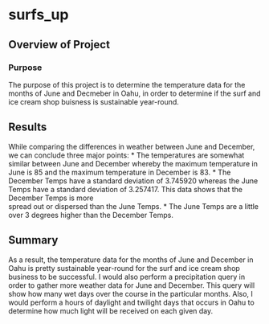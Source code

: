 # surfs_up

## Overview of Project

### Purpose
The purpose of this project is to determine the temperature data for the months of June and Decmeber in Oahu, in order to determine if the surf and ice cream shop buisness is sustainable year-round.

## Results
While comparing the differences in weather between June and December, we can conclude three major points:
     * The temperatures are somewhat similar between June and December whereby the maximum temperature in June is 85 and the maximum temperature in December is 83. 
     * The December Temps have a standard deviation of 3.745920 whereas the June Temps have a standard deviation of 3.257417.  This data shows that the December Temps is more  
       spread out or dispersed than the June Temps.
     * The June Temps are a little over 3 degrees higher than the December Temps.
     
## Summary
As a result, the temperature data for the months of June and December in Oahu is pretty sustainable year-round for the surf and ice cream shop business to be successful.
I would also perform a precipitation query in order to gather more weather data for June and December.  This query will show how many wet days over the course in the particular months.  Also, I would perform a hours of daylight and twilight days that occurs in Oahu to determine how much light will be received on each given day. 
